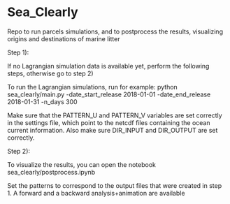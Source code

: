 # Sea_Clearly
Repo to run parcels simulations, and to postprocess the results, visualizing origins and destinations of marine litter

Step 1):

If no Lagrangian simulation data is available yet, perform the following steps, otherwise go to step 2)

To run the Lagrangian simulations, run for example:
python sea_clearly/main.py -date_start_release 2018-01-01 -date_end_release 2018-01-31 -n_days 300

Make sure that the PATTERN_U and PATTERN_V variables are set correctly in the settings file, which point to the netcdf files containing the ocean current information. Also make sure DIR_INPUT and DIR_OUTPUT are set correctly.


Step 2):

To visualize the results, you can open the notebook sea_clearly/postprocess.ipynb

Set the patterns to correspond to the output files that were created in step 1. A forward and a backward analysis+animation are available
